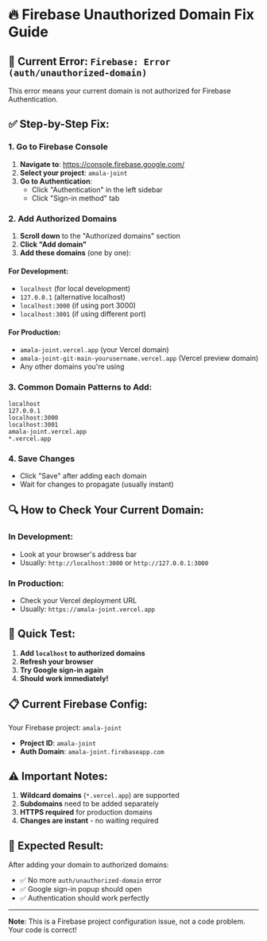 # 🔥 Firebase Unauthorized Domain Fix Guide

## 🚨 **Current Error**: `Firebase: Error (auth/unauthorized-domain)`

This error means your current domain is not authorized for Firebase Authentication.

## ✅ **Step-by-Step Fix:**

### 1. **Go to Firebase Console**
1. **Navigate to**: https://console.firebase.google.com/
2. **Select your project**: `amala-joint`
3. **Go to Authentication**:
   - Click "Authentication" in the left sidebar
   - Click "Sign-in method" tab

### 2. **Add Authorized Domains**
1. **Scroll down** to the "Authorized domains" section
2. **Click "Add domain"**
3. **Add these domains** (one by one):

#### **For Development:**
- `localhost` (for local development)
- `127.0.0.1` (alternative localhost)
- `localhost:3000` (if using port 3000)
- `localhost:3001` (if using different port)

#### **For Production:**
- `amala-joint.vercel.app` (your Vercel domain)
- `amala-joint-git-main-yourusername.vercel.app` (Vercel preview domain)
- Any other domains you're using

### 3. **Common Domain Patterns to Add:**

```
localhost
127.0.0.1
localhost:3000
localhost:3001
amala-joint.vercel.app
*.vercel.app
```

### 4. **Save Changes**
- Click "Save" after adding each domain
- Wait for changes to propagate (usually instant)

## 🔍 **How to Check Your Current Domain:**

### **In Development:**
- Look at your browser's address bar
- Usually: `http://localhost:3000` or `http://127.0.0.1:3000`

### **In Production:**
- Check your Vercel deployment URL
- Usually: `https://amala-joint.vercel.app`

## 🚀 **Quick Test:**

1. **Add `localhost` to authorized domains**
2. **Refresh your browser**
3. **Try Google sign-in again**
4. **Should work immediately!**

## 📋 **Current Firebase Config:**

Your Firebase project: `amala-joint`
- **Project ID**: `amala-joint`
- **Auth Domain**: `amala-joint.firebaseapp.com`

## ⚠️ **Important Notes:**

1. **Wildcard domains** (`*.vercel.app`) are supported
2. **Subdomains** need to be added separately
3. **HTTPS required** for production domains
4. **Changes are instant** - no waiting required

## 🎯 **Expected Result:**

After adding your domain to authorized domains:
- ✅ No more `auth/unauthorized-domain` error
- ✅ Google sign-in popup should open
- ✅ Authentication should work perfectly

---

**Note**: This is a Firebase project configuration issue, not a code problem. Your code is correct!
